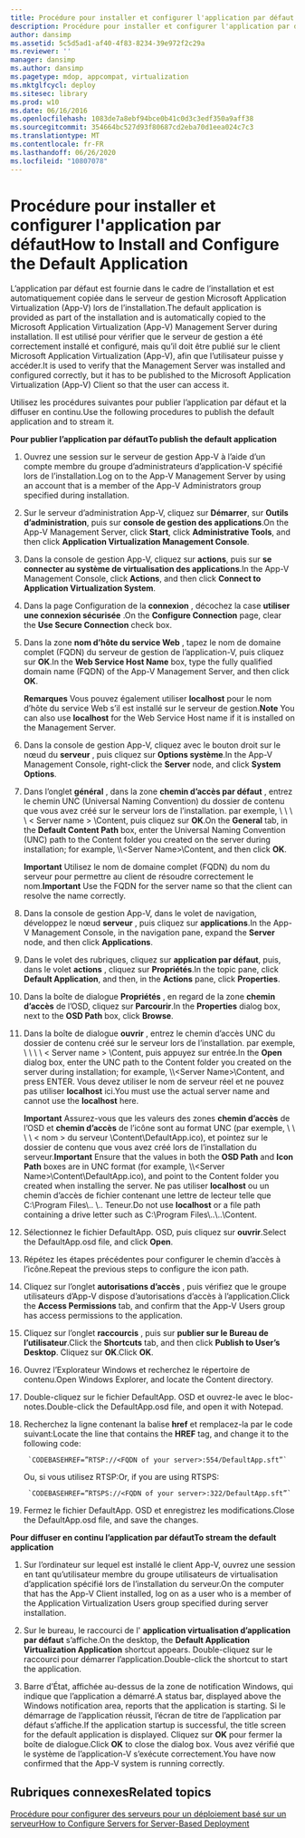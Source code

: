 ```yaml
---
title: Procédure pour installer et configurer l'application par défaut
description: Procédure pour installer et configurer l'application par défaut
author: dansimp
ms.assetid: 5c5d5ad1-af40-4f83-8234-39e972f2c29a
ms.reviewer: ''
manager: dansimp
ms.author: dansimp
ms.pagetype: mdop, appcompat, virtualization
ms.mktglfcycl: deploy
ms.sitesec: library
ms.prod: w10
ms.date: 06/16/2016
ms.openlocfilehash: 1083de7a8ebf94bce0b41c0d3c3edf350a9aff38
ms.sourcegitcommit: 354664bc527d93f80687cd2eba70d1eea024c7c3
ms.translationtype: MT
ms.contentlocale: fr-FR
ms.lasthandoff: 06/26/2020
ms.locfileid: "10807078"
---
```

# <span data-ttu-id="cfd90-103">Procédure pour installer et configurer l'application par défaut</span><span class="sxs-lookup"><span data-stu-id="cfd90-103">How to Install and Configure the Default Application</span></span>


<span data-ttu-id="cfd90-104">L’application par défaut est fournie dans le cadre de l’installation et est automatiquement copiée dans le serveur de gestion Microsoft Application Virtualization (App-V) lors de l’installation.</span><span class="sxs-lookup"><span data-stu-id="cfd90-104">The default application is provided as part of the installation and is automatically copied to the Microsoft Application Virtualization (App-V) Management Server during installation.</span></span> <span data-ttu-id="cfd90-105">Il est utilisé pour vérifier que le serveur de gestion a été correctement installé et configuré, mais qu’il doit être publié sur le client Microsoft Application Virtualization (App-V), afin que l’utilisateur puisse y accéder.</span><span class="sxs-lookup"><span data-stu-id="cfd90-105">It is used to verify that the Management Server was installed and configured correctly, but it has to be published to the Microsoft Application Virtualization (App-V) Client so that the user can access it.</span></span>

<span data-ttu-id="cfd90-106">Utilisez les procédures suivantes pour publier l’application par défaut et la diffuser en continu.</span><span class="sxs-lookup"><span data-stu-id="cfd90-106">Use the following procedures to publish the default application and to stream it.</span></span>

**<span data-ttu-id="cfd90-107">Pour publier l’application par défaut</span><span class="sxs-lookup"><span data-stu-id="cfd90-107">To publish the default application</span></span>**

1.  <span data-ttu-id="cfd90-108">Ouvrez une session sur le serveur de gestion App-V à l’aide d’un compte membre du groupe d’administrateurs d’application-V spécifié lors de l’installation.</span><span class="sxs-lookup"><span data-stu-id="cfd90-108">Log on to the App-V Management Server by using an account that is a member of the App-V Administrators group specified during installation.</span></span>

2.  <span data-ttu-id="cfd90-109">Sur le serveur d’administration App-V, cliquez sur **Démarrer**, sur **Outils d’administration**, puis sur **console de gestion des applications**.</span><span class="sxs-lookup"><span data-stu-id="cfd90-109">On the App-V Management Server, click **Start**, click **Administrative Tools**, and then click **Application Virtualization Management Console**.</span></span>

3.  <span data-ttu-id="cfd90-110">Dans la console de gestion App-V, cliquez sur **actions**, puis sur **se connecter au système de virtualisation des applications**.</span><span class="sxs-lookup"><span data-stu-id="cfd90-110">In the App-V Management Console, click **Actions**, and then click **Connect to Application Virtualization System**.</span></span>

4.  <span data-ttu-id="cfd90-111">Dans la page Configuration de la **connexion** , décochez la case **utiliser une connexion sécurisée** .</span><span class="sxs-lookup"><span data-stu-id="cfd90-111">On the **Configure Connection** page, clear the **Use Secure Connection** check box.</span></span>

5.  <span data-ttu-id="cfd90-112">Dans la zone **nom d’hôte du service Web** , tapez le nom de domaine complet (FQDN) du serveur de gestion de l’application-V, puis cliquez sur **OK**.</span><span class="sxs-lookup"><span data-stu-id="cfd90-112">In the **Web Service Host Name** box, type the fully qualified domain name (FQDN) of the App-V Management Server, and then click **OK**.</span></span>

    <span data-ttu-id="cfd90-113">**Remarques**  Vous pouvez également utiliser **localhost** pour le nom d’hôte du service Web s’il est installé sur le serveur de gestion.</span><span class="sxs-lookup"><span data-stu-id="cfd90-113">**Note** You can also use **localhost** for the Web Service Host name if it is installed on the Management Server.</span></span>

     

6.  <span data-ttu-id="cfd90-114">Dans la console de gestion App-V, cliquez avec le bouton droit sur le nœud du **serveur** , puis cliquez sur **Options système**.</span><span class="sxs-lookup"><span data-stu-id="cfd90-114">In the App-V Management Console, right-click the **Server** node, and click **System Options**.</span></span>

7.  <span data-ttu-id="cfd90-115">Dans l’onglet **général** , dans la zone **chemin d’accès par défaut** , entrez le chemin UNC (Universal Naming Convention) du dossier de contenu que vous avez créé sur le serveur lors de l’installation. par exemple, \ \ \ \ &lt; Server name &gt; \\Content, puis cliquez sur **OK**.</span><span class="sxs-lookup"><span data-stu-id="cfd90-115">On the **General** tab, in the **Default Content Path** box, enter the Universal Naming Convention (UNC) path to the Content folder you created on the server during installation; for example, \\\\&lt;Server Name&gt;\\Content, and then click **OK**.</span></span>

    <span data-ttu-id="cfd90-116">**Important**  Utilisez le nom de domaine complet (FQDN) du nom du serveur pour permettre au client de résoudre correctement le nom.</span><span class="sxs-lookup"><span data-stu-id="cfd90-116">**Important** Use the FQDN for the server name so that the client can resolve the name correctly.</span></span>

     

8.  <span data-ttu-id="cfd90-117">Dans la console de gestion App-V, dans le volet de navigation, développez le nœud **serveur** , puis cliquez sur **applications**.</span><span class="sxs-lookup"><span data-stu-id="cfd90-117">In the App-V Management Console, in the navigation pane, expand the **Server** node, and then click **Applications**.</span></span>

9.  <span data-ttu-id="cfd90-118">Dans le volet des rubriques, cliquez sur **application par défaut**, puis, dans le volet **actions** , cliquez sur **Propriétés**.</span><span class="sxs-lookup"><span data-stu-id="cfd90-118">In the topic pane, click **Default Application**, and then, in the **Actions** pane, click **Properties**.</span></span>

10. <span data-ttu-id="cfd90-119">Dans la boîte de dialogue **Propriétés** , en regard de la zone **chemin d’accès** de l’OSD, cliquez sur **Parcourir**.</span><span class="sxs-lookup"><span data-stu-id="cfd90-119">In the **Properties** dialog box, next to the **OSD Path** box, click **Browse**.</span></span>

11. <span data-ttu-id="cfd90-120">Dans la boîte de dialogue **ouvrir** , entrez le chemin d’accès UNC du dossier de contenu créé sur le serveur lors de l’installation. par exemple, \ \ \ \ &lt; Server name &gt; \\Content, puis appuyez sur entrée.</span><span class="sxs-lookup"><span data-stu-id="cfd90-120">In the **Open** dialog box, enter the UNC path to the Content folder you created on the server during installation; for example, \\\\&lt;Server Name&gt;\\Content, and press ENTER.</span></span> <span data-ttu-id="cfd90-121">Vous devez utiliser le nom de serveur réel et ne pouvez pas utiliser **localhost** ici.</span><span class="sxs-lookup"><span data-stu-id="cfd90-121">You must use the actual server name and cannot use the **localhost** here.</span></span>

    <span data-ttu-id="cfd90-122">**Important**  Assurez-vous que les valeurs des zones **chemin d’accès** de l’OSD et **chemin d’accès** de l’icône sont au format UNC (par exemple, \ \ \ \ &lt; nom &gt; du serveur \\Content\\DefaultApp.ico), et pointez sur le dossier de contenu que vous avez créé lors de l’installation du serveur.</span><span class="sxs-lookup"><span data-stu-id="cfd90-122">**Important** Ensure that the values in both the **OSD Path** and **Icon Path** boxes are in UNC format (for example, \\\\&lt;Server Name&gt;\\Content\\DefaultApp.ico), and point to the Content folder you created when installing the server.</span></span> <span data-ttu-id="cfd90-123">Ne pas utiliser **localhost** ou un chemin d’accès de fichier contenant une lettre de lecteur telle que C:\\Program Files\\.. \\.. Teneur.</span><span class="sxs-lookup"><span data-stu-id="cfd90-123">Do not use **localhost** or a file path containing a drive letter such as C:\\Program Files\\..\\..\\Content.</span></span>

     

12. <span data-ttu-id="cfd90-124">Sélectionnez le fichier DefaultApp. OSD, puis cliquez sur **ouvrir**.</span><span class="sxs-lookup"><span data-stu-id="cfd90-124">Select the DefaultApp.osd file, and click **Open**.</span></span>

13. <span data-ttu-id="cfd90-125">Répétez les étapes précédentes pour configurer le chemin d’accès à l’icône.</span><span class="sxs-lookup"><span data-stu-id="cfd90-125">Repeat the previous steps to configure the icon path.</span></span>

14. <span data-ttu-id="cfd90-126">Cliquez sur l’onglet **autorisations d’accès** , puis vérifiez que le groupe utilisateurs d’App-V dispose d’autorisations d’accès à l’application.</span><span class="sxs-lookup"><span data-stu-id="cfd90-126">Click the **Access Permissions** tab, and confirm that the App-V Users group has access permissions to the application.</span></span>

15. <span data-ttu-id="cfd90-127">Cliquez sur l’onglet **raccourcis** , puis sur **publier sur le Bureau de l’utilisateur**.</span><span class="sxs-lookup"><span data-stu-id="cfd90-127">Click the **Shortcuts** tab, and then click **Publish to User’s Desktop**.</span></span> <span data-ttu-id="cfd90-128">Cliquez sur **OK**.</span><span class="sxs-lookup"><span data-stu-id="cfd90-128">Click **OK**.</span></span>

16. <span data-ttu-id="cfd90-129">Ouvrez l’Explorateur Windows et recherchez le répertoire de contenu.</span><span class="sxs-lookup"><span data-stu-id="cfd90-129">Open Windows Explorer, and locate the Content directory.</span></span>

17. <span data-ttu-id="cfd90-130">Double-cliquez sur le fichier DefaultApp. OSD et ouvrez-le avec le bloc-notes.</span><span class="sxs-lookup"><span data-stu-id="cfd90-130">Double-click the DefaultApp.osd file, and open it with Notepad.</span></span>

18. <span data-ttu-id="cfd90-131">Recherchez la ligne contenant la balise **href** et remplacez-la par le code suivant:</span><span class="sxs-lookup"><span data-stu-id="cfd90-131">Locate the line that contains the **HREF** tag, and change it to the following code:</span></span>

         `CODEBASEHREF=”RTSP://<FQDN of your server>:554/DefaultApp.sft”`

    <span data-ttu-id="cfd90-132">Ou, si vous utilisez RTSP:</span><span class="sxs-lookup"><span data-stu-id="cfd90-132">Or, if you are using RTSPS:</span></span>

         `CODEBASEHREF=”RTSPS://<FQDN of your server>:322/DefaultApp.sft”`

19. <span data-ttu-id="cfd90-133">Fermez le fichier DefaultApp. OSD et enregistrez les modifications.</span><span class="sxs-lookup"><span data-stu-id="cfd90-133">Close the DefaultApp.osd file, and save the changes.</span></span>

**<span data-ttu-id="cfd90-134">Pour diffuser en continu l’application par défaut</span><span class="sxs-lookup"><span data-stu-id="cfd90-134">To stream the default application</span></span>**

1.  <span data-ttu-id="cfd90-135">Sur l’ordinateur sur lequel est installé le client App-V, ouvrez une session en tant qu’utilisateur membre du groupe utilisateurs de virtualisation d’application spécifié lors de l’installation du serveur.</span><span class="sxs-lookup"><span data-stu-id="cfd90-135">On the computer that has the App-V Client installed, log on as a user who is a member of the Application Virtualization Users group specified during server installation.</span></span>

2.  <span data-ttu-id="cfd90-136">Sur le bureau, le raccourci de l' **application virtualisation d’application par défaut** s’affiche.</span><span class="sxs-lookup"><span data-stu-id="cfd90-136">On the desktop, the **Default Application Virtualization Application** shortcut appears.</span></span> <span data-ttu-id="cfd90-137">Double-cliquez sur le raccourci pour démarrer l’application.</span><span class="sxs-lookup"><span data-stu-id="cfd90-137">Double-click the shortcut to start the application.</span></span>

3.  <span data-ttu-id="cfd90-138">Barre d’État, affichée au-dessus de la zone de notification Windows, qui indique que l’application a démarré.</span><span class="sxs-lookup"><span data-stu-id="cfd90-138">A status bar, displayed above the Windows notification area, reports that the application is starting.</span></span> <span data-ttu-id="cfd90-139">Si le démarrage de l’application réussit, l’écran de titre de l’application par défaut s’affiche.</span><span class="sxs-lookup"><span data-stu-id="cfd90-139">If the application startup is successful, the title screen for the default application is displayed.</span></span> <span data-ttu-id="cfd90-140">Cliquez sur **OK** pour fermer la boîte de dialogue.</span><span class="sxs-lookup"><span data-stu-id="cfd90-140">Click **OK** to close the dialog box.</span></span> <span data-ttu-id="cfd90-141">Vous avez vérifié que le système de l’application-V s’exécute correctement.</span><span class="sxs-lookup"><span data-stu-id="cfd90-141">You have now confirmed that the App-V system is running correctly.</span></span>

## <span data-ttu-id="cfd90-142">Rubriques connexes</span><span class="sxs-lookup"><span data-stu-id="cfd90-142">Related topics</span></span>


[<span data-ttu-id="cfd90-143">Procédure pour configurer des serveurs pour un déploiement basé sur un serveur</span><span class="sxs-lookup"><span data-stu-id="cfd90-143">How to Configure Servers for Server-Based Deployment</span></span>](how-to-configure-servers-for-server-based-deployment.md)

 

 





